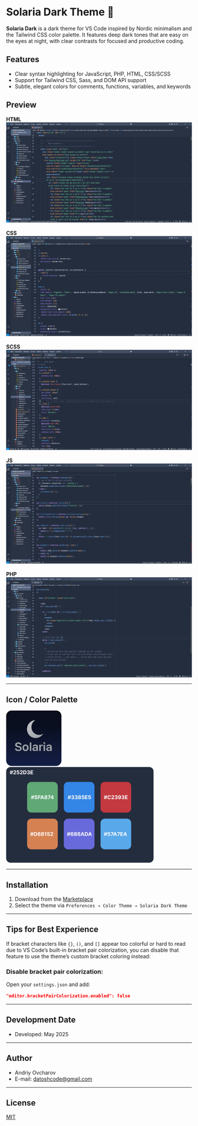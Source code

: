 # Solaria Dark Theme 🌙

**Solaria Dark** is a dark theme for VS Code inspired by Nordic minimalism and the Tailwind CSS color palette. It features deep dark tones that are easy on the eyes at night, with clear contrasts for focused and productive coding.

## Features

- Clear syntax highlighting for JavaScript, PHP, HTML, CSS/SCSS
- Support for Tailwind CSS, Sass, and DOM API support
- Subtle, elegant colors for comments, functions, variables, and keywords

## Preview

**HTML** 
<img src="images/screenshot-dark-theme-1.webp" alt="img"><br><br>
**CSS** 
<img src="images/screenshot-dark-theme-2.webp" alt="img"><br><br>
**SCSS** 
<img src="images/screenshot-dark-theme-5.webp" alt="img"><br><br>
**JS** 
<img src="images/screenshot-dark-theme-3.webp" alt="img"><br><br>
**PHP** 
<img src="images/screenshot-dark-theme-4.webp" alt="img">

---

## Icon / Сolor Palette 
<img src="images/icon-solaria-dark.webp" width="150px" alt="img">
<img src="images/colors-solaria-d.webp" width="400px" alt="img">

---

## Installation

1. Download from the [Marketplace](https://marketplace.visualstudio.com/items?itemName=ovcharovcoder.solaria-dark-theme)
2. Select the theme via `Preferences → Color Theme → Solaria Dark Theme`

---

## Tips for Best Experience

If bracket characters like `{}`, `()`, and `[]` appear too colorful or hard to read due to VS Code’s built-in bracket pair colorization, you can disable that feature to use the theme’s custom bracket coloring instead:


### Disable bracket pair colorization:

Open your `settings.json` and add:

```json
"editor.bracketPairColorization.enabled": false
```

---

## Development Date  
- Developed: May 2025

---

## Author

- Andriy Ovcharov
- E-mail: datoshcode@gmail.com

---

## License

<a href="LICENSE">MIT</a>

